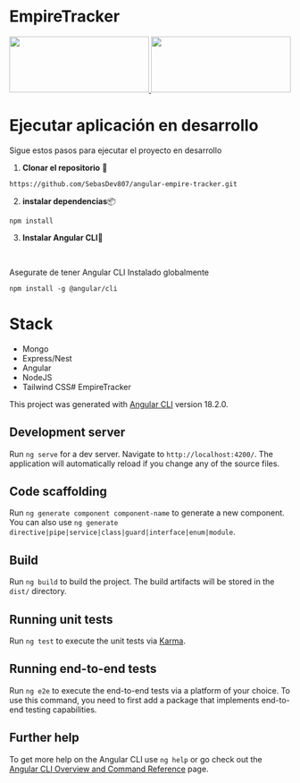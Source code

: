 # EmpireTracker

<p align="center">
  <a href="https://swapi.dev/" target="blank">
  <img src="https://cdn.worldvectorlogo.com/logos/star-wars-4.svg"height="100"width="250" />
  </a><a href="https://angular.dev/" target="blank">
  <img src="https://www.svgrepo.com/show/353396/angular-icon.svg"height="100"width="250" />
  </a></p>

  # Ejecutar aplicación en desarrollo

  Sigue estos pasos para ejecutar el proyecto en desarrollo

 1. **Clonar el repositorio** 🔄
  ```
  https://github.com/SebasDev807/angular-empire-tracker.git
  ```

  2. **instalar dependencias**📦
  ```
  npm install
  ```

  3. **Instalar Angular CLI**🌟
  <br>
  
  Asegurate de tener Angular CLI Instalado globalmente
  
  ```
  npm install -g @angular/cli
  ```

  # Stack 
  - Mongo
  - Express/Nest
  - Angular
  - NodeJS
  - Tailwind CSS# EmpireTracker

This project was generated with [Angular CLI](https://github.com/angular/angular-cli) version 18.2.0.

## Development server

Run `ng serve` for a dev server. Navigate to `http://localhost:4200/`. The application will automatically reload if you change any of the source files.

## Code scaffolding

Run `ng generate component component-name` to generate a new component. You can also use `ng generate directive|pipe|service|class|guard|interface|enum|module`.

## Build

Run `ng build` to build the project. The build artifacts will be stored in the `dist/` directory.

## Running unit tests

Run `ng test` to execute the unit tests via [Karma](https://karma-runner.github.io).

## Running end-to-end tests

Run `ng e2e` to execute the end-to-end tests via a platform of your choice. To use this command, you need to first add a package that implements end-to-end testing capabilities.

## Further help

To get more help on the Angular CLI use `ng help` or go check out the [Angular CLI Overview and Command Reference](https://angular.dev/tools/cli) page.
